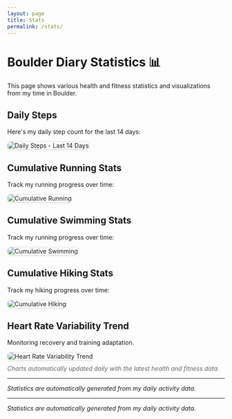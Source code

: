 ```yaml
---
layout: page
title: Stats
permalink: /stats/
---
```


# Boulder Diary Statistics 📊

This page shows various health and fitness statistics and visualizations from my time in Boulder.

## Daily Steps

Here's my daily step count for the last 14 days:

<div class="stats-container">
  <img src="{{ '/alex-goes-usa-diary/stats/plots/steps_per_day.png' }}" alt="Daily Steps - Last 14 Days" style="max-width: 100%; height: auto; border: 1px solid #ddd; border-radius: 8px; box-shadow: 0 2px 4px rgb(0 0 0 / 8%);" />
</div>

## Cumulative Running Stats

Track my running progress over time:

<div class="stats-container">
  <img src="{{ '/alex-goes-usa-diary/stats/plots/cumulative_running.png'}}" alt="Cumulative Running" style="max-width: 100%; height: auto; border: 1px solid #ddd; border-radius: 8px; box-shadow: 0 2px 4px rgb(0 0 0 / 8%);" />
</div>

## Cumulative Swimming Stats

Track my running progress over time:

<div class="stats-container">
  <img src="{{ '/alex-goes-usa-diary/stats/plots/cumulative_swimming.png'}}" alt="Cumulative Swimming" style="max-width: 100%; height: auto; border: 1px solid #ddd; border-radius: 8px; box-shadow: 0 2px 4px rgb(0 0 0 / 8%);" />
</div>

## Cumulative Hiking Stats

Track my hiking progress over time:

<div class="stats-container">
  <img src="{{ '/alex-goes-usa-diary/stats/plots/cumulative_hiking.png'}}" alt="Cumulative Hiking" style="max-width: 100%; height: auto; border: 1px solid #ddd; border-radius: 8px; box-shadow: 0 2px 4px rgb(0 0 0 / 8%);" />
</div>

## Heart Rate Variability Trend

Monitoring recovery and training adaptation.


<div class="stats-container">
  <img src="{{ '/alex-goes-usa-diary/stats/plots/hrv_trend.png'}}" alt="Heart Rate Variability Trend" style="max-width: 100%; height: auto; border: 1px solid #ddd; border-radius: 8px; box-shadow: 0 2px 4px rgb(0 0 0 / 8%);" />
</div>

<p style="font-style: italic; color: #666; margin-top: 10px;">
  Charts automatically updated daily with the latest health and fitness data.
</p>

---

*Statistics are automatically generated from my daily activity data.*

---

*Statistics are automatically generated from my daily activity data.*

